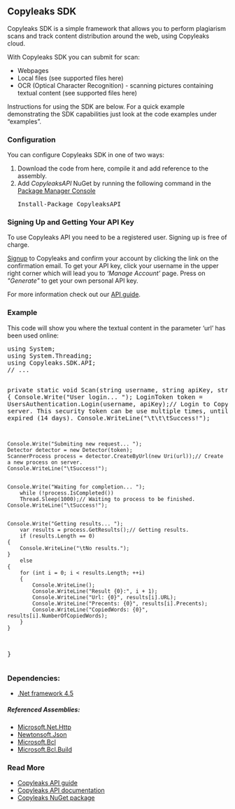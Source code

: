 <h2>Copyleaks SDK</h2>
<p>
Copyleaks SDK is a simple framework that allows you to perform plagiarism scans and track content distribution around the web, using Copyleaks cloud.
</p>
<p>
With Copyleaks SDK you can submit for scan:  
<ul>
<li>Webpages</li>
<li>Local files (see supported files here)</li>
<li>OCR (Optical Character Recognition) - scanning pictures containing textual content (see supported files here)</li>
</ul>
Instructions for using the SDK are below. For a quick example demonstrating the SDK capabilities just look at the code examples under “examples”.
</p>
<h3>Configuration</h3>
<p>You can configure Copyleaks SDK in one of two ways:</p>
<ol>
<li>Download the code from here, compile it and add reference to the assembly.</li>
<li>Add <i>CopyleaksAPI</i> NuGet by running the following command in the <a href="http://docs.nuget.org/consume/package-manager-console">Package Manager Console</a></li>
<pre>
Install-Package CopyleaksAPI
</pre>
</ol>
<h3>Signing Up and Getting Your API Key</h3>
 <p>To use Copyleaks API you need to be a registered user. Signing up is free of charge.</p>
 <p><a href="https://copyleaks.com/Account/Signup">Signup</a> to Copyleaks and confirm your account by clicking the link on the confirmation email. To get your API key, click your username in the upper right corner which will lead you to <i>‘Manage Account’</i> page. Press on <i>"Generate"</i> to get your own personal API key.</p>
 <p>For more information check out our <a href="https://api.copyleaks.com/Guides/HowToUse">API guide</a>.</p>
<h3>Example</h3>
<p>This code will show you where the textual content in the parameter ‘url’ has been used online:</p>
<pre>
using System;
using System.Threading;
using Copyleaks.SDK.API;
// ...

private static void Scan(string username, string apiKey, string url)
{
    Console.Write("User login... ");
    LoginToken token = UsersAuthentication.Login(username, apiKey);// Login to Copyleaks server. This security token can be use multiple times, untill it will be expired (14 days).
    Console.WriteLine("\t\t\tSuccess!");


    Console.Write("Submiting new request... ");
    Detector detector = new Detector(token);
    ScannerProcess process = detector.CreateByUrl(new Uri(url));// Create a new process on server.
    Console.WriteLine("\tSuccess!");


    Console.Write("Waiting for completion... ");
        while (!process.IsCompleted())
        Thread.Sleep(1000);// Waiting to process to be finished.
    Console.WriteLine("\tSuccess!");


    Console.Write("Getting results... ");
        var results = process.GetResults();// Getting results.
        if (results.Length == 0)
    {
        Console.WriteLine("\tNo results.");
    }
        else
    {
        for (int i = 0; i < results.Length; ++i)
        {
            Console.WriteLine();
            Console.WriteLine("Result {0}:", i + 1);
            Console.WriteLine("Url: {0}", results[i].URL);
            Console.WriteLine("Precents: {0}", results[i].Precents);
            Console.WriteLine("CopiedWords: {0}", results[i].NumberOfCopiedWords);
        }
    }
}
</pre>
<h3>Dependencies:</h3>
<ul>
<li><a href="http://www.microsoft.com/en-us/download/details.aspx?id=30653">.Net framework 4.5</a></li>
</ul>
<h5>Referenced Assemblies:</h5>
<ul>
<li><a href="https://www.nuget.org/packages/Microsoft.Net.Http">Microsoft.Net.Http</a></li>
<li><a href="https://www.nuget.org/packages/Newtonsoft.Json">Newtonsoft.Json</a></li>
<li><a href="https://www.nuget.org/packages/Microsoft.Bcl">Microsoft.Bcl</a></li>
<li><a href="https://www.nuget.org/packages/Microsoft.Bcl.Build/1.0.21">Microsoft.Bcl.Build</a></li>
</ul>

<h3>Read More</h3>
<ul>
<li><a href="https://api.copyleaks.com/Guides/HowToUse">Copyleaks API guide</a></li>
<li><a href="https://api.copyleaks.com/Help">Copyleaks API documentation</a></li>
<li><a href="https://www.nuget.org/packages/CopyleaksAPI/">Copyleaks NuGet package</a></li>
</ul>
